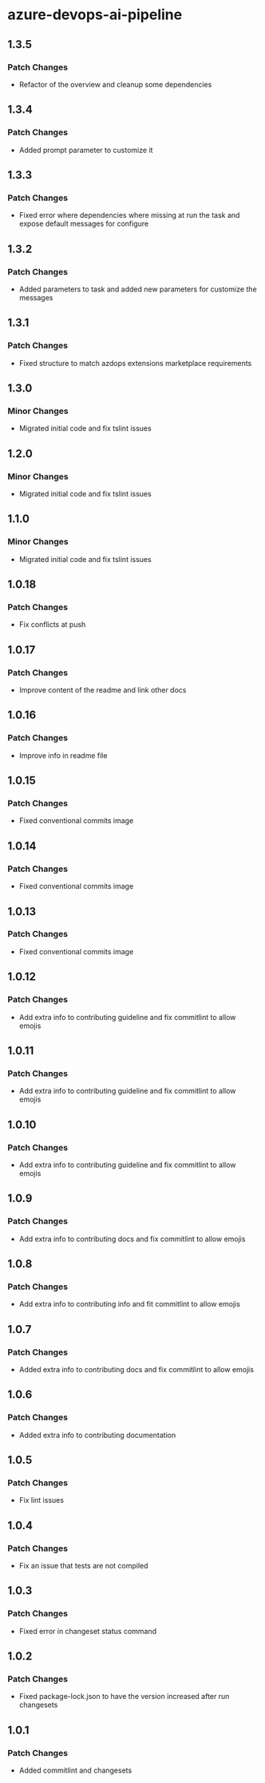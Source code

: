 # azure-devops-ai-pipeline

## 1.3.5

### Patch Changes

- Refactor of the overview and cleanup some dependencies

## 1.3.4

### Patch Changes

- Added prompt parameter to customize it

## 1.3.3

### Patch Changes

- Fixed error where dependencies where missing at run the task and expose default messages for configure

## 1.3.2

### Patch Changes

- Added parameters to task and added new parameters for customize the messages

## 1.3.1

### Patch Changes

- Fixed structure to match azdops extensions marketplace requirements

## 1.3.0

### Minor Changes

- Migrated initial code and fix tslint issues

## 1.2.0

### Minor Changes

- Migrated initial code and fix tslint issues

## 1.1.0

### Minor Changes

- Migrated initial code and fix tslint issues

## 1.0.18

### Patch Changes

- Fix conflicts at push

## 1.0.17

### Patch Changes

- Improve content of the readme and link other docs

## 1.0.16

### Patch Changes

- Improve info in readme file

## 1.0.15

### Patch Changes

- Fixed conventional commits image

## 1.0.14

### Patch Changes

- Fixed conventional commits image

## 1.0.13

### Patch Changes

- Fixed conventional commits image

## 1.0.12

### Patch Changes

- Add extra info to contributing guideline and fix commitlint to allow emojis

## 1.0.11

### Patch Changes

- Add extra info to contributing guideline and fix commitlint to allow emojis

## 1.0.10

### Patch Changes

- Add extra info to contributing guideline and fix commitlint to allow emojis

## 1.0.9

### Patch Changes

- Add extra info to contributing docs and fix commitlint to allow emojis

## 1.0.8

### Patch Changes

- Add extra info to contributing info and fit commitlint to allow emojis

## 1.0.7

### Patch Changes

- Added extra info to contributing docs and fix commitlint to allow emojis

## 1.0.6

### Patch Changes

- Added extra info to contributing documentation

## 1.0.5

### Patch Changes

- Fix lint issues

## 1.0.4

### Patch Changes

- Fix an issue that tests are not compiled

## 1.0.3

### Patch Changes

- Fixed error in changeset status command

## 1.0.2

### Patch Changes

- Fixed package-lock.json to have the version increased after run changesets

## 1.0.1

### Patch Changes

- Added commitlint and changesets
